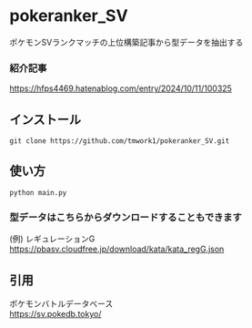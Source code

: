 # pokeranker_SV
ポケモンSVランクマッチの上位構築記事から型データを抽出する  

### 紹介記事  
https://hfps4469.hatenablog.com/entry/2024/10/11/100325

## インストール
```
git clone https://github.com/tmwork1/pokeranker_SV.git
```

## 使い方
```
python main.py
```

### 型データはこちらからダウンロードすることもできます  
(例) レギュレーションG  
https://pbasv.cloudfree.jp/download/kata/kata_regG.json  

## 引用
ポケモンバトルデータベース  
https://sv.pokedb.tokyo/  
